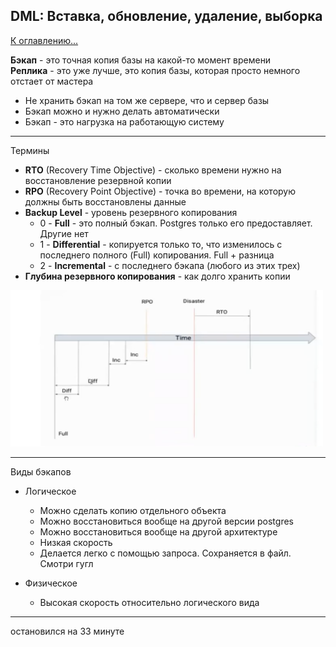 ## DML: Вставка, обновление, удаление, выборка

[К оглавлению...](/README.md)

**Бэкап** - это точная копия базы на какой-то момент времени <br>
**Реплика** - это уже лучше, это копия базы, которая просто немного отстает от мастера

- Не хранить бэкап на том же сервере, что и сервер базы
- Бэкап можно и нужно делать автоматически
- Бэкап - это нагрузка на работающую систему

---

Термины
- **RTO** (Recovery Time Objective) - сколько времени нужно на восстановление резервной копии
- **RPO** (Recovery Point Objective) - точка во времени, на которую должны быть восстановлены данные
- **Backup Level** - уровень резервного копирования
  - 0 - **Full** - это полный бэкап. Postgres только его предоставляет. Другие нет
  - 1 - **Differential** - копируется только то, что изменилось с последнего полного (Full) копирования. Full + разница
  - 2 - **Incremental** - с последнего бэкапа (любого из этих трех)
- **Глубина резервного копирования** - как долго хранить копии

<img src='./images/29.png' width=500 height=250>

---

Виды бэкапов

- Логическое
  - Можно сделать копию отдельного объекта
  - Можно восстановиться вообще на другой версии postgres
  - Можно восстановиться вообще на другой архитектуре
  - Низкая скорость
  - Делается легко с помощью запроса. Сохраняется в файл. Смотри гугл

- Физическое
  - Высокая скорость относительно логического вида

---

остановился на 33 минуте
